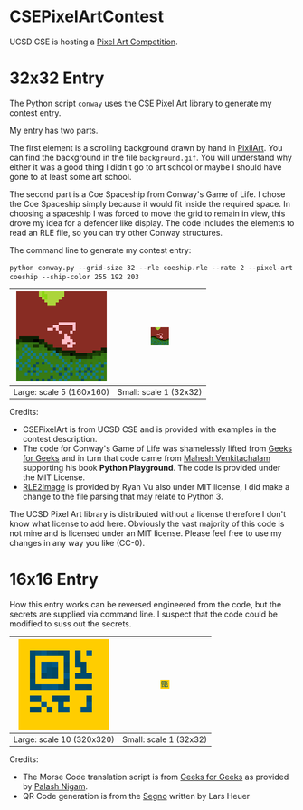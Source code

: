 # CSEPixelArtContest

UCSD CSE is hosting a [Pixel Art Competition](https://pixel-art.goto.ucsd.edu/).

# 32x32 Entry
The Python script ```conway``` uses the CSE Pixel Art library to generate my contest entry.

My entry has two parts.

The first element is a scrolling background drawn by hand in [PixilArt](https://pixilart.com). You can find the background in the file ```background.gif```. 
You will understand why either it was a good thing I didn't go to art school or maybe I should have gone to at least some art school.

The second part is a Coe Spaceship from Conway's Game of Life. I chose the Coe Spaceship simply because it would fit inside the required space. In choosing a
spaceship I was forced to move the grid to remain in view, this drove my idea for a defender like display. The code includes the elements to read an RLE file,
so you can try other Conway structures.

The command line to generate my contest entry:
```
python conway.py --grid-size 32 --rle coeship.rle --rate 2 --pixel-art coeship --ship-color 255 192 203
```

| ![Coe Spaceship over Planet X](coeship_large.gif?raw=true) | ![Small Coe Spaceship over Planet X](coeship.gif?raw=true) |
| :-------------------------: | :-------------------------: |
| Large: scale 5 (160x160) | Small: scale 1 (32x32)    |

Credits:
  * CSEPixelArt is from UCSD CSE and is provided with examples in the contest description.
  * The code for Conway's Game of Life was shamelessly lifted from [Geeks for Geeks](https://www.geeksforgeeks.org/conways-game-life-python-implementation/) and in turn that code came from [Mahesh Venkitachalam](https://github.com/electronut/pp/tree/master/conway) supporting his book __Python Playground__. The code is provided under the MIT License.
  * [RLE2Image](https://github.com/rtvu/rle2img) is provided by Ryan Vu also under MIT license, I did make a change to the file parsing that may relate to Python 3.

The UCSD Pixel Art library is distributed without a license therefore I don't know what license to add here. Obviously the vast majority of this code is not mine and is licensed under an MIT license. Please feel free to use my changes in any way you like (CC-0).

# 16x16 Entry

How this entry works can be reversed engineered from the code, but the secrets are supplied via command line. I suspect that the code could be modified to suss out the secrets.

| ![Large pixel art](puzzle_encoded_large.gif?raw=true) | ![Small pixel art](puzzle_encoded.gif?raw=true) |
| :-------------------------: | :-------------------------: |
| Large: scale 10 (320x320) | Small: scale 1 (32x32)    |

Credits:
 * The Morse Code translation script is from [Geeks for Geeks](https://www.geeksforgeeks.org/morse-code-translator-python/) as provided by [Palash Nigam](https://www.linkedin.com/in/palash25).
 * QR Code generation is from the [Segno](https://github.com/heuer/segno) written by Lars Heuer